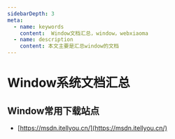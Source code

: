 ```yaml
---
sidebarDepth: 3
meta:
  - name: keywords
    content:  Window文档汇总，window，webxiaoma
  - name: description
    content: 本文主要是汇总window的文档
---
```


# Window系统文档汇总


## Window常用下载站点

- [https://msdn.itellyou.cn/](https://msdn.itellyou.cn/)


